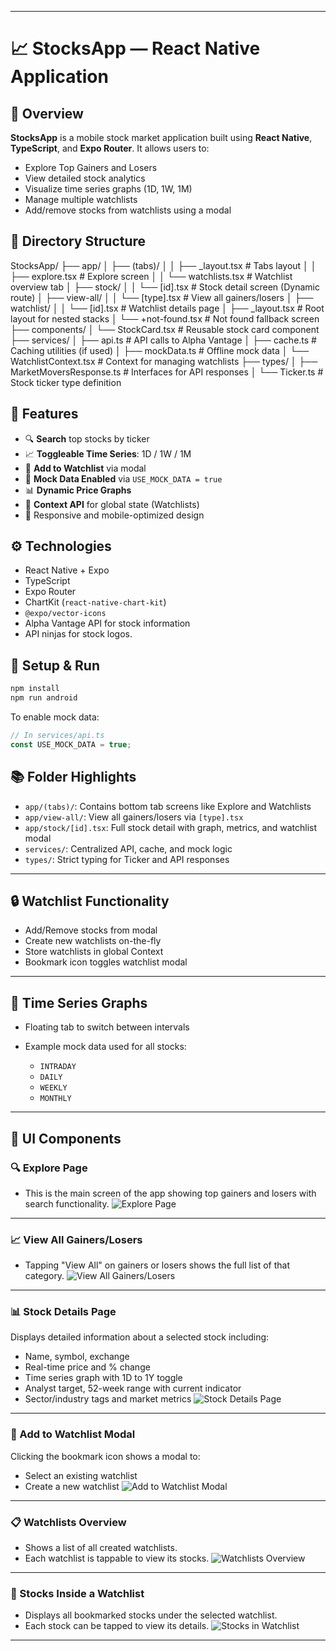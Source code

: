 
---


# 📈 StocksApp — React Native Application

## 🧩 Overview

**StocksApp** is a mobile stock market application built using **React Native**, **TypeScript**, and **Expo Router**. It allows users to:

- Explore Top Gainers and Losers
- View detailed stock analytics
- Visualize time series graphs (1D, 1W, 1M)
- Manage multiple watchlists
- Add/remove stocks from watchlists using a modal



## 📂 Directory Structure


StocksApp/
├── app/
│   ├── (tabs)/
│   │   ├── _layout.tsx          # Tabs layout
│   │   ├── explore.tsx          # Explore screen
│   │   └── watchlists.tsx       # Watchlist overview tab
│   ├── stock/
│   │   └── [id].tsx             # Stock detail screen (Dynamic route)
│   ├── view-all/
│   │   └── [type].tsx           # View all gainers/losers
│   ├── watchlist/
│   │   └── [id].tsx             # Watchlist details page
│   ├── _layout.tsx             # Root layout for nested stacks
│   └── +not-found.tsx          # Not found fallback screen
├── components/
│   └── StockCard.tsx           # Reusable stock card component
├── services/
│   ├── api.ts                  # API calls to Alpha Vantage
│   ├── cache.ts                # Caching utilities (if used)
│   ├── mockData.ts             # Offline mock data
│   └── WatchlistContext.tsx    # Context for managing watchlists
├── types/
│   ├── MarketMoversResponse.ts # Interfaces for API responses
│   └── Ticker.ts               # Stock ticker type definition




## 🔑 Features

- 🔍 **Search** top stocks by ticker
- 📈 **Toggleable Time Series**: 1D / 1W / 1M 
- 📌 **Add to Watchlist** via modal
- 💬 **Mock Data Enabled** via `USE_MOCK_DATA = true`
- 📊 **Dynamic Price Graphs**
- 🧠 **Context API** for global state (Watchlists)
- 📱 Responsive and mobile-optimized design


## ⚙️ Technologies

- React Native + Expo
- TypeScript
- Expo Router
- ChartKit (`react-native-chart-kit`)
- `@expo/vector-icons`
- Alpha Vantage API for stock information
- API ninjas for stock logos.


## 🚀 Setup & Run

```bash
npm install
npm run android
````

To enable mock data:

```ts
// In services/api.ts
const USE_MOCK_DATA = true;
```



## 📚 Folder Highlights

* `app/(tabs)/`: Contains bottom tab screens like Explore and Watchlists
* `app/view-all/`: View all gainers/losers via `[type].tsx`
* `app/stock/[id].tsx`: Full stock detail with graph, metrics, and watchlist modal
* `services/`: Centralized API, cache, and mock logic
* `types/`: Strict typing for Ticker and API responses

---

## 🔒 Watchlist Functionality

* Add/Remove stocks from modal
* Create new watchlists on-the-fly
* Store watchlists in global Context
* Bookmark icon toggles watchlist modal

---

## 🧪 Time Series Graphs

* Floating tab to switch between intervals
* Example mock data used for all stocks:

  * `INTRADAY`
  * `DAILY`
  * `WEEKLY`
  * `MONTHLY`

---

## 📸 UI Components

### 🔍 Explore Page
- This is the main screen of the app showing top gainers and losers with search functionality.
![Explore Page](documentation/image.png)

---

### 📈 View All Gainers/Losers
- Tapping "View All" on gainers or losers shows the full list of that category.
![View All Gainers/Losers](documentation/image-1.png)

---

### 📊 Stock Details Page
Displays detailed information about a selected stock including:
- Name, symbol, exchange
- Real-time price and % change
- Time series graph with 1D to 1Y toggle
- Analyst target, 52-week range with current indicator
- Sector/industry tags and market metrics
![Stock Details Page](documentation/image-2.png)

---

### 📌 Add to Watchlist Modal
Clicking the bookmark icon shows a modal to:
- Select an existing watchlist
- Create a new watchlist
![Add to Watchlist Modal](documentation/image-3.png)

---

### 📋 Watchlists Overview
- Shows a list of all created watchlists.
- Each watchlist is tappable to view its stocks.
![Watchlists Overview](documentation/image-4.png)

---

### 📂 Stocks Inside a Watchlist
- Displays all bookmarked stocks under the selected watchlist.
- Each stock can be tapped to view its details.
![Stocks in Watchlist](documentation/image-5.png)



---




